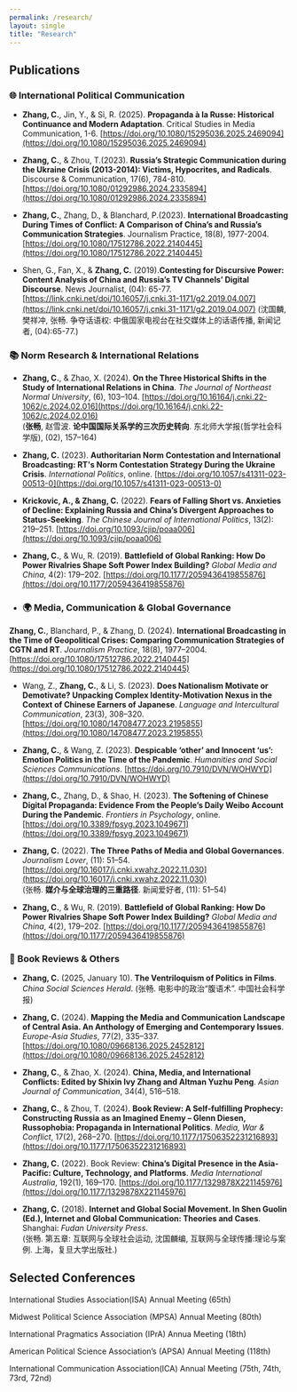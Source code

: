 ```yaml
---
permalink: /research/
layout: single
title: "Research"
---
```


## Publications

### 🌐 International Political Communication
  - **Zhang, C.**, Jin, Y., & Si, R. (2025). **Propaganda à la Russe: Historical Continuance and Modern Adaptation**. Critical Studies in Media Communication, 1-6. [https://doi.org/10.1080/15295036.2025.2469094](https://doi.org/10.1080/15295036.2025.2469094)

  - **Zhang, C.**, & Zhou, T.(2023). **Russia’s Strategic Communication during the Ukraine Crisis (2013-2014): Victims, Hypocrites, and Radicals**. Discourse & Communication, 17(6), 784-810.[https://doi.org/10.1080/01292986.2024.2335894](https://doi.org/10.1080/01292986.2024.2335894)

  - **Zhang, C.**, Zhang, D., & Blanchard, P.(2023). **International Broadcasting During Times of Conflict: A Comparison of China’s and Russia’s Communication Strategies**. Journalism Practice, 18(8), 1977-2004. [https://doi.org/10.1080/17512786.2022.2140445](https://doi.org/10.1080/17512786.2022.2140445)

  - Shen, G., Fan, X., & **Zhang, C.** (2019).**Contesting for Discursive Power: Content Analysis of China and Russia’s TV Channels’ Digital Discourse**. News Journalist, (04): 65-77. [https://link.cnki.net/doi/10.16057/j.cnki.31-1171/g2.2019.04.007](https://link.cnki.net/doi/10.16057/j.cnki.31-1171/g2.2019.04.007) (沈国麟, 樊祥冲, 张畅. 争夺话语权: 中俄国家电视台在社交媒体上的话语传播, 新闻记者, (04):65-77.)



### 📚 Norm Research & International Relations
  - **Zhang, C.**, & Zhao, X. (2024). **On the Three Historical Shifts in the Study of International Relations in China**. *The Journal of Northeast Normal University*, (6), 103–104. [https://doi.org/10.16164/j.cnki.22-1062/c.2024.02.016](https://doi.org/10.16164/j.cnki.22-1062/c.2024.02.016)  
(**张畅**, 赵雪波. **论中国国际关系学的三次历史转向**. 东北师大学报(哲学社会科学版), (02), 157–164)

  - **Zhang, C.** (2023). **Authoritarian Norm Contestation and International Broadcasting: RT's Norm Contestation Strategy During the Ukraine Crisis**. *International Politics*, online. [https://doi.org/10.1057/s41311-023-00513-0](https://doi.org/10.1057/s41311-023-00513-0)

  - **Krickovic, A., & Zhang, C.** (2022). **Fears of Falling Short vs. Anxieties of Decline: Explaining Russia and China’s Divergent Approaches to Status-Seeking**. *The Chinese Journal of International Politics*, 13(2): 219–251. [https://doi.org/10.1093/cjip/poaa006](https://doi.org/10.1093/cjip/poaa006)

  - **Zhang, C.**, & Wu, R. (2019). **Battlefield of Global Ranking: How Do Power Rivalries Shape Soft Power Index Building?** *Global Media and China*, 4(2): 179–202. [https://doi.org/10.1177/2059436419855876](https://doi.org/10.1177/2059436419855876)

  - ### 🌍 Media, Communication & Global Governance
**Zhang, C.**, Blanchard, P., & Zhang, D. (2024). **International Broadcasting in the Time of Geopolitical Crises: Comparing Communication Strategies of CGTN and RT**. *Journalism Practice*, 18(8), 1977–2004. [https://doi.org/10.1080/17512786.2022.2140445](https://doi.org/10.1080/17512786.2022.2140445)

  - Wang, Z., **Zhang, C.**, & Li, S. (2023). **Does Nationalism Motivate or Demotivate? Unpacking Complex Identity-Motivation Nexus in the Context of Chinese Earners of Japanese**. *Language and Intercultural Communication*, 23(3), 308–320. [https://doi.org/10.1080/14708477.2023.2195855](https://doi.org/10.1080/14708477.2023.2195855)

  - **Zhang, C.**, & Wang, Z. (2023). **Despicable ‘other’ and Innocent ‘us’: Emotion Politics in the Time of the Pandemic**. *Humanities and Social Sciences Communications*. [https://doi.org/10.7910/DVN/WOHWYD](https://doi.org/10.7910/DVN/WOHWYD)

  - **Zhang, C.**, Zhang, D., & Shao, H. (2023). **The Softening of Chinese Digital Propaganda: Evidence From the People’s Daily Weibo Account During the Pandemic**. *Frontiers in Psychology*, online. [https://doi.org/10.3389/fpsyg.2023.1049671](https://doi.org/10.3389/fpsyg.2023.1049671)

  - **Zhang, C.** (2022). **The Three Paths of Media and Global Governances**. *Journalism Lover*, (11): 51–54. [https://doi.org/10.16017/j.cnki.xwahz.2022.11.030](https://doi.org/10.16017/j.cnki.xwahz.2022.11.030)  
(张畅. **媒介与全球治理的三重路径**. 新闻爱好者, (11): 51–54)

  - **Zhang, C.**, & Wu, R. (2019). **Battlefield of Global Ranking: How Do Power Rivalries Shape Soft Power Index Building?** *Global Media and China*, 4(2), 179–202. [https://doi.org/10.1177/2059436419855876](https://doi.org/10.1177/2059436419855876)

### 📖 Book Reviews & Others
  - **Zhang, C.** (2025, January 10). **The Ventriloquism of Politics in Films**. *China Social Sciences Herald*.  (张畅. 电影中的政治“腹语术”. 中国社会科学报)

  - **Zhang, C.** (2024). **Mapping the Media and Communication Landscape of Central Asia. An Anthology of Emerging and Contemporary Issues**. *Europe-Asia Studies*, 77(2), 335–337. [https://doi.org/10.1080/09668136.2025.2452812](https://doi.org/10.1080/09668136.2025.2452812)

  - **Zhang, C.**, & Zhao, X. (2024). **China, Media, and International Conflicts: Edited by Shixin Ivy Zhang and Altman Yuzhu Peng**. *Asian Journal of Communication*, 34(4), 516–518.

  - **Zhang, C.**, & Zhou, T. (2024). **Book Review: A Self-fulfilling Prophecy: Constructing Russia as an Imagined Enemy – Glenn Diesen, Russophobia: Propaganda in International Politics**. *Media, War & Conflict*, 17(2), 268–270. [https://doi.org/10.1177/17506352231216893](https://doi.org/10.1177/17506352231216893)

  - **Zhang, C.** (2022). Book Review: **China’s Digital Presence in the Asia-Pacific: Culture, Technology, and Platforms**. *Media International Australia*, 192(1), 169–170. [https://doi.org/10.1177/1329878X221145976](https://doi.org/10.1177/1329878X221145976)

  - **Zhang, C.** (2018). **Internet and Global Social Movement. In Shen Guolin (Ed.), Internet and Global Communication: Theories and Cases**. Shanghai: *Fudan University Press*.  
(张畅. 第五章: 互联网与全球社会运动, 沈国麟编, 互联网与全球传播:理论与案例. 上海，复旦大学出版社.)



## Selected Conferences 
International Studies Association(ISA) Annual Meeting (65th)

Midwest Political Science Association (MPSA) Annual Meeting (80th)

International Pragmatics Association (IPrA) Annua Meeting (18th)

American Political Science Association’s (APSA) Annual Meeting (118th)

International Communication Association(ICA) Annual Meeting (75th, 74th, 73rd, 72nd)

